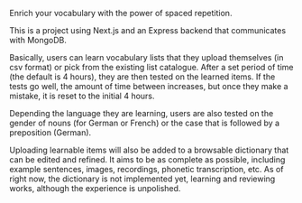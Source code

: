 Enrich your vocabulary with the power of spaced repetition.

This is a project using Next.js and an Express backend that communicates with MongoDB.

Basically, users can learn vocabulary lists that they upload themselves (in csv format) or pick from the existing list catalogue. After a set period of time (the default is 4 hours), they are then tested on the learned items. If the tests go well, the amount of time between increases, but once they make a mistake, it is reset to the initial 4 hours.

Depending the language they are learning, users are also tested on the gender of nouns (for German or French) or the case that is followed by a preposition (German).

Uploading learnable items will also be added to a browsable dictionary that can be edited and refined. It aims to be as complete as possible, including example sentences, images, recordings, phonetic transcription, etc. As of right now, the dictionary is not implemented yet, learning and reviewing works, although the experience is unpolished.

